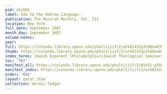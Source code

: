 ```yaml
---
pid: obj693
label: Ode to the Hebrew Language.
publication: The Menorah Monthly, Vol. III
location: New York
full_date: September 1887
month_day: September 1887
volume-notes:
year:
full: https://colenda.library.upenn.edu/phalt/iiif/2/ark81431p35d8nw83%2FSHA256E-s6507256--e425d60656f3cf1458ee9bf5dc460306eb48914535eacbdf6607f789d042b47e.jpeg/full/3500,/0/default.jpg
thumb: https://colenda.library.upenn.edu/phalt/iiif/2/ark81431p35d8nw83%2FSHA256E-s6507256--e425d60656f3cf1458ee9bf5dc460306eb48914535eacbdf6607f789d042b47e.jpeg/full/!200,200/0/default.jpg
index_terms: Jewish Exponent (Philadelphia)|Jewish Theological Seminary
toc: '707'
manifest_all: https://colenda.library.upenn.edu/phalt/iiif/2/81431-p35d8nw83/manifest
manifest_indiv: https://colenda.library.upenn.edu/phalt/iiif/2/ark81431p35d8nw83%2FSHA256E-s6507256--e425d60656f3cf1458ee9bf5dc460306eb48914535eacbdf6607f789d042b47e.jpeg
order: '692'
layout: qatar_item
collection: morais-ledger
---
```

